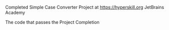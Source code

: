 Completed Simple Case Converter Project at https://hyperskill.org JetBrains Academy

The code that passes the Project Completion
